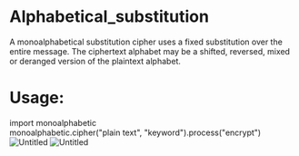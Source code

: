# Alphabetical_substitution
A monoalphabetical substitution cipher uses a fixed substitution over the entire message. The ciphertext alphabet may be a shifted, reversed, mixed or deranged version of the plaintext alphabet.

# Usage:
import monoalphabetic <br>
monoalphabetic.cipher("plain text", "keyword").process("encrypt")
![Untitled](https://user-images.githubusercontent.com/79348524/189470456-c5cb7de8-90b8-46d1-993b-afe2dc2c30f0.png)
![Untitled](https://user-images.githubusercontent.com/79348524/189470510-2ad17c9e-1555-4028-b498-1ad9a08c2fc1.png)
